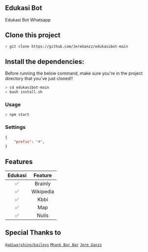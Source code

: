 ## Edukasi Bot 
Edukasi Bot Whatsapp

## Clone this project

```bash
> git clone https://github.com/JereGanzz/edukasibot-main
```

## Install the dependencies:
Before running the below command, make sure you're in the project directory that
you've just cloned!!

```bash
> cd edukasibot-main
> bash install.sh
```

### Usage
```bash
> npm start
```

### Settings
```json
{
	"prefix": "#",
}
```

## Features

| Edukasi |                Feature           |
| :-----------: | :--------------------------------: |
|       ✅       | Brainly          |
|       ✅       | Wikipedia                   |
|       ✅       | Kbbi             |
|       ✅       | Map   |
|       ✅       | Nulis |

## Special Thanks to
[`@adiwajshing/baileys`](https://github.com/adiwajshing/Baileys)
[`Mhank Bar Bar`](https://github.com/mhankbarbar/termux-wabot)
[`Jere Ganzz`](https://github.com/jereganzz)